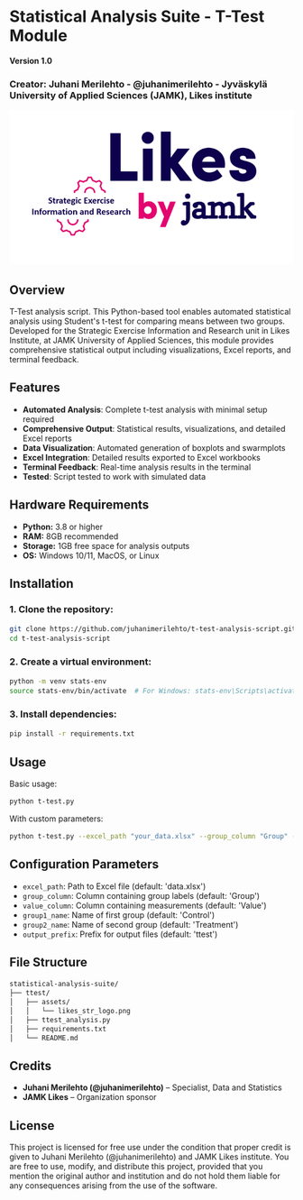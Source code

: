 # Statistical Analysis Suite - T-Test Module

**Version 1.0**
### Creator: Juhani Merilehto - @juhanimerilehto - Jyväskylä University of Applied Sciences (JAMK), Likes institute

![JAMK Likes Logo](./assets/likes_str_logo.png)

## Overview

T-Test analysis script. This Python-based tool enables automated statistical analysis using Student's t-test for comparing means between two groups. Developed for the Strategic Exercise Information and Research unit in Likes Institute, at JAMK University of Applied Sciences, this module provides comprehensive statistical output including visualizations, Excel reports, and terminal feedback.

## Features

- **Automated Analysis**: Complete t-test analysis with minimal setup required
- **Comprehensive Output**: Statistical results, visualizations, and detailed Excel reports
- **Data Visualization**: Automated generation of boxplots and swarmplots
- **Excel Integration**: Detailed results exported to Excel workbooks
- **Terminal Feedback**: Real-time analysis results in the terminal
- **Tested**: Script tested to work with simulated data

## Hardware Requirements

- **Python:** 3.8 or higher
- **RAM:** 8GB recommended
- **Storage:** 1GB free space for analysis outputs
- **OS:** Windows 10/11, MacOS, or Linux

## Installation

### 1. Clone the repository:
```bash
git clone https://github.com/juhanimerilehto/t-test-analysis-script.git
cd t-test-analysis-script
```

### 2. Create a virtual environment:
```bash
python -m venv stats-env
source stats-env/bin/activate  # For Windows: stats-env\Scripts\activate
```

### 3. Install dependencies:
```bash
pip install -r requirements.txt
```

## Usage

Basic usage:
```bash
python t-test.py
```

With custom parameters:
```bash
python t-test.py --excel_path "your_data.xlsx" --group_column "Group" --value_column "Value"
```

## Configuration Parameters

- `excel_path`: Path to Excel file (default: 'data.xlsx')
- `group_column`: Column containing group labels (default: 'Group')
- `value_column`: Column containing measurements (default: 'Value')
- `group1_name`: Name of first group (default: 'Control')
- `group2_name`: Name of second group (default: 'Treatment')
- `output_prefix`: Prefix for output files (default: 'ttest')

## File Structure

```plaintext
statistical-analysis-suite/
├── ttest/
│   ├── assets/
│   │   └── likes_str_logo.png
│   ├── ttest_analysis.py
│   ├── requirements.txt
│   └── README.md
```

## Credits

- **Juhani Merilehto (@juhanimerilehto)** – Specialist, Data and Statistics
- **JAMK Likes** – Organization sponsor

## License

This project is licensed for free use under the condition that proper credit is given to Juhani Merilehto (@juhanimerilehto) and JAMK Likes institute. You are free to use, modify, and distribute this project, provided that you mention the original author and institution and do not hold them liable for any consequences arising from the use of the software.